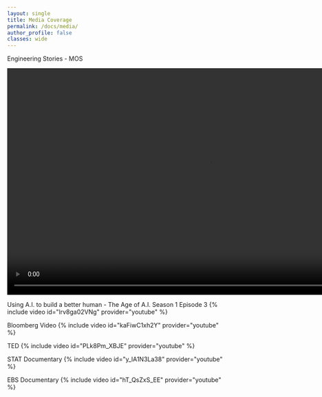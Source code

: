 ```yaml
---
layout: single
title: Media Coverage
permalink: /docs/media/
author_profile: false
classes: wide
---
```


Engineering Stories - MOS
<p><video id="scenario-1" class="video-js vjs-default-skin vjs-big-play-centered" controls
 preload="auto" width="937" height="527" data-setup='{}'>
  <source src="https://virtualexhibits.mos.org/edw-engineering-stories/videos/prosthetic-rock-climbing-ankle.mp4
" type='video/mp4'>
</video></p>

<!-- <p><video id="scenario-1" class="video-js vjs-default-skin vjs-big-play-centered" controls
 preload="auto" width="640" height="480" data-setup='{}'>
  <source src="https://virtualexhibits.mos.org/edw-engineering-stories/videos/prosthetic-rock-climbing-ankle.mp4
" type='video/mp4'>
</video></p> -->

Using A.I. to build a better human - The Age of A.I. Season 1 Episode 3
{% include video id="lrv8ga02VNg" provider="youtube" %}

Bloomberg Video
{% include video id="kaFiwC1xh2Y" provider="youtube" %}

TED
{% include video id="PLk8Pm_XBJE" provider="youtube" %}

STAT Documentary
{% include video id="y_lA1N3La38" provider="youtube" %}

EBS Documentary
{% include video id="hT_QsZxS_EE" provider="youtube" %}
